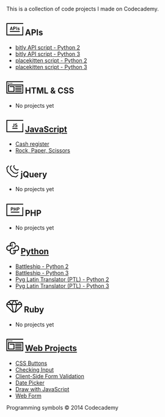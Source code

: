 This is a collection of code projects I made on Codecademy.

## <img src="apis.png" alt="APIs" height="32" /> APIs

- [bitly API script - Python 2](https://github.com/christianheinrichs/codecademy-projects/tree/master/APIs/bitly_py2.py)
- [bitly API script - Python 3](https://github.com/christianheinrichs/codecademy-projects/tree/master/APIs/bitly_py3.py)
- [placekitten script - Python 2](https://github.com/christianheinrichs/codecademy-projects/tree/master/APIs/placekitten_py2.py)
- [placekitten script - Python 3](https://github.com/christianheinrichs/codecademy-projects/tree/master/APIs/placekitten_py3.py)

## <img src="untitled.png" alt="HTML & CSS" height="32" /> HTML & CSS
- No projects yet

## <img src="js.png" alt="JavaScript" height="32" /> [JavaScript](https://github.com/christianheinrichs/codecademy-projects/tree/master/JavaScript)

- [Cash register](https://github.com/christianheinrichs/codecademy-projects/tree/master/JavaScript/Cash_register)
- [Rock, Paper, Scissors](https://github.com/christianheinrichs/codecademy-projects/tree/master/JavaScript/Rock_Paper_Scissors)

## <img src="jquery.png" alt="jQuery" height="32" /> jQuery
- No projects yet

## <img src="php.png" alt="PHP" height="32" /> PHP
- No projects yet

## <img src="python.png" alt="Python" height="32" /> [Python](https://github.com/christianheinrichs/codecademy-projects/tree/master/Python)
- [Battleship - Python 2](https://github.com/christianheinrichs/codecademy-projects/tree/master/Python/battleship_py2.py)
- [Battleship - Python 3](https://github.com/christianheinrichs/codecademy-projects/tree/master/Python/battleship_py3.py)
- [Pyg Latin Translator (PTL) - Python 2](https://github.com/christianheinrichs/codecademy-projects/tree/master/Python/plt_py2.py)
- [Pyg Latin Translator (PTL) - Python 3](https://github.com/christianheinrichs/codecademy-projects/tree/master/Python/plt_py3.py)

## <img src="ruby.png" alt="Ruby" height="32" /> Ruby
- No projects yet

## <img src="untitled.png" alt="Web Projects" height="32" /> [Web Projects](https://github.com/christianheinrichs/codecademy-projects/tree/master/Web_Projects)
- [CSS Buttons](https://github.com/christianheinrichs/codecademy-projects/tree/master/Web_Projects/CSS_Buttons)
- [Checking Input](https://github.com/christianheinrichs/codecademy-projects/tree/master/Web_Projects/Checking_Input)
- [Client-Side Form Validation](https://github.com/christianheinrichs/codecademy-projects/tree/master/Web_Projects/Client-Side_Form_Validation)
- [Date Picker](https://github.com/christianheinrichs/codecademy-projects/tree/master/Web_Projects/Date_Picker)
- [Draw with JavaScript](https://github.com/christianheinrichs/codecademy-projects/tree/master/Web_Projects/Draw_with_JavaScript)
- [Web Form](https://github.com/christianheinrichs/codecademy-projects/tree/master/Web_Projects/Web_Form)

Programming symbols © 2014 Codecademy
